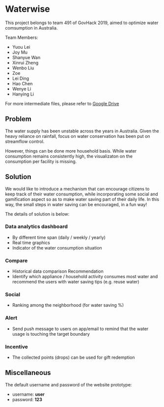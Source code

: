 # Waterwise
This project belongs to team 491 of GovHack 2019, aimed to optimize water comsumption in Australia.

Team Members:
- Yuou Lei
- Joy Mu
- Shanyue Wan
- Xinrui Zheng
- Wenbo Liu
- Zoe
- Lei Ding
- Hao Chen
- Wenye Li
- Hanying Li

For more intermediate files, please refer to [Google Drive](https://drive.google.com/drive/folders/1Zb5coYZgQuHGvNZu1RE5Z-cNXFufVUZD?usp=sharing)

## Problem
The water supply has been unstable across the years in Australia. Given the heavy reliance on rainfall,
focus on water conservation has been put on streamflow control.

However, things can be done more household basis. While water consumption remains consistently high, the visualizaton on the consumption per facility is missing.

## Solution
We would like to introduce a mechanism that can encourage citizens to keep track of their water consumption,
while incorporating some social and gamification aspect so as to make water saving part of their daily life.
In this way, the small steps in water saving can be encouraged, in a fun way!

The details of solution is below:

### Data analytics dashboard
- By different time span (daily / weekly / yearly)
- Real time graphics
- Indicator of the water consumption situation

### Compare
- Historical data comparison
Recommendation
- Identify which appliance / household activity consumes most water and recommend the users with water saving tips (e.g. reuse water)

### Social
- Ranking among the neighborhood (for water saving %)

### Alert
- Send push message to users on app/email to remind that the water usage is touching the target boundary

### Incentive
- The collected points (drops) can be used for gift redemption

## Miscellaneous

The default username and password of the website prototype:
- username: **user**
- password: **123**